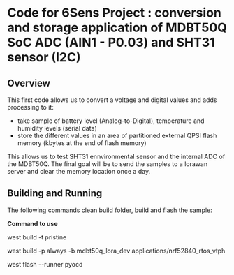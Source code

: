 # Code for 6Sens Project : conversion and storage application of MDBT50Q SoC ADC (AIN1 - P0.03) and SHT31 sensor (I2C)

## Overview
This first code allows us to convert a voltage and digital values and adds processing to it:

 - take sample of battery level (Analog-to-Digital), temperature and humidity levels (serial data)
 - store the different values in an area of partitioned external QPSI flash memory (kbytes at the end of flash memory)

This allows us to test SHT31 ennvironmental sensor and the internal ADC of the MDBT50Q. The final goal will be to send the samples to a lorawan server and clear the memory location once a day.

## Building and Running
The following commands clean build folder, build and flash the sample:

**Command to use**

west build -t pristine

west build -p always -b mdbt50q_lora_dev applications/nrf52840_rtos_vtph

west flash --runner pyocd